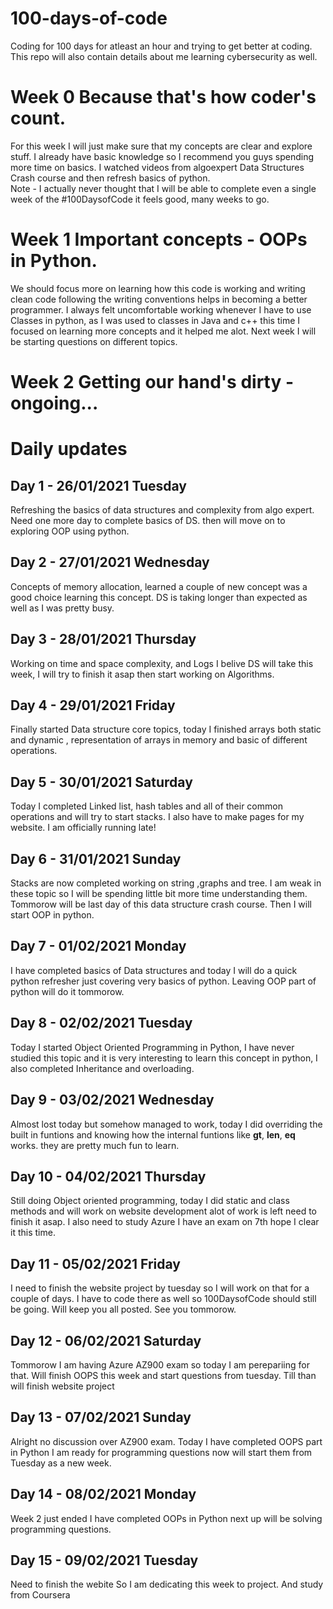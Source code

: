 # 100-days-of-code
Coding for 100 days for atleast an hour and trying to get better at coding. <br>
This repo will also contain details about me learning cybersecurity as well.
# Week 0 Because that's how coder's count.
For this week I will just make sure that my concepts are clear and explore stuff. I already have basic knowledge so I recommend you guys spending more time on basics.
I watched videos from algoexpert Data Structures Crash course and then refresh basics of python.<br>Note - I actually never thought that I will be able to complete even a single week of the #100DaysofCode it feels good, many weeks to go.
# Week 1 Important concepts - OOPs in Python.
We should focus more on learning how this code is working and writing clean code following the writing conventions helps in becoming a better programmer. I always felt uncomfortable working whenever I have to use Classes in python, as I was used to classes in Java and c++ this time I focused on learning more concepts and it helped me alot. Next week I will be starting questions on different topics.
# Week 2 Getting our hand's dirty - ongoing...

# Daily updates<br>
## Day 1 - 26/01/2021 Tuesday
Refreshing the basics of data structures and complexity from algo expert. Need one more day to complete basics of DS. then will move on to exploring OOP using python.
## Day 2 - 27/01/2021 Wednesday
Concepts of memory allocation, learned a couple of new concept was a good choice learning this concept. DS is taking longer than expected as well as I was pretty busy.
## Day 3 - 28/01/2021 Thursday
Working on time and space complexity, and Logs I belive DS will take this week, I will try to finish it asap then start working on Algorithms. 
## Day 4 - 29/01/2021 Friday  
Finally started Data structure core topics, today I finished arrays both static and dynamic , representation of arrays in memory and basic of different operations. 
## Day 5 - 30/01/2021 Saturday
Today I completed Linked list, hash tables and all of their common operations and will try to start stacks. I also have to make pages for my website. I am officially running late!
## Day 6 - 31/01/2021 Sunday
Stacks are now completed working on string ,graphs and tree. I am weak in these topic so I will be spending little bit more time understanding them. Tommorow will be last day of this data structure crash course. Then I will start OOP in python.
## Day 7 - 01/02/2021 Monday
I have completed basics of Data structures and today I will do a quick python refresher just covering very basics of python. Leaving OOP part of python will do it tommorow.
## Day 8 - 02/02/2021 Tuesday
Today I started Object Oriented Programming in Python, I have never studied this topic and it is very interesting to learn this concept in python, I also completed Inheritance and overloading.
## Day 9 - 03/02/2021 Wednesday
Almost lost today but somehow managed to work, today I did overriding the built in funtions and knowing how the internal funtions like  __gt__, __len__, __eq__  works. they are pretty much fun to learn.  
## Day 10 - 04/02/2021 Thursday
Still doing Object oriented programming, today I did static and class methods and will work on website development alot of work is left need to finish it asap. I also need to study Azure I have an exam on 7th hope I clear it this time.
## Day 11 - 05/02/2021 Friday
I need to finish the website project by tuesday so I will work on that for a couple of days. I have to code there as well so 100DaysofCode should still be going. Will keep you all posted. See you tommorow.
## Day 12 - 06/02/2021 Saturday
Tommorow I am having Azure AZ900 exam so today I am perepariing for that. Will finish OOPS this week and start questions from tuesday. Till than will finish website project
## Day 13 - 07/02/2021 Sunday
Alright no discussion over AZ900 exam. Today I have completed OOPS part in Python I am ready for programming questions now will start them from Tuesday as a new week.
## Day 14 - 08/02/2021 Monday
Week 2 just ended I have completed OOPs in Python next up will be solving programming questions. 
## Day 15 - 09/02/2021 Tuesday
Need to finish the webite So I am dedicating this week to project. And study from Coursera
